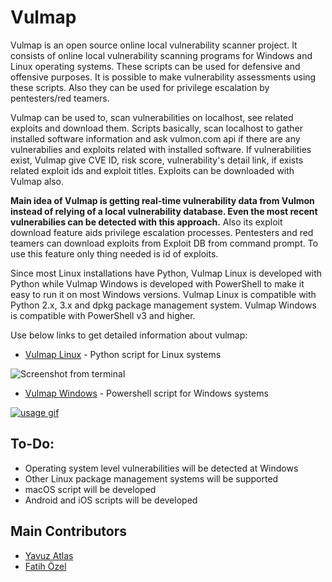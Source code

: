 # Vulmap

Vulmap is an open source online local vulnerability scanner project. It consists of online local vulnerability scanning programs for Windows and Linux operating systems. These scripts can be used for defensive and offensive purposes. It is possible to make vulnerability assessments using these scripts. Also they can be used for privilege escalation by pentesters/red teamers.

Vulmap can be used to, scan vulnerabilities on localhost, see related exploits and download them. Scripts basically, scan localhost to gather installed software information and ask vulmon.com api if there are any vulnerabilies and exploits related with installed software. If vulnerabilities exist, Vulmap give CVE ID, risk score, vulnerability's detail link, if exists related exploit ids and exploit titles. Exploits can be downloaded with Vulmap also.

**Main idea of Vulmap is getting real-time vulnerability data from Vulmon instead of relying of a local vulnerability database. Even the most recent vulnerabilies can be detected with this approach.** Also its exploit download feature aids privilege escalation processes. Pentesters and red teamers can download exploits from Exploit DB from command prompt. To use this feature only thing needed is id of exploits. 

Since most Linux installations have Python, Vulmap Linux is developed with Python while Vulmap Windows is developed with PowerShell to make it easy to run it on most Windows versions. Vulmap Linux is compatible with Python 2.x, 3.x and dpkg package management system. Vulmap Windows is compatible with PowerShell v3 and higher.

Use below links to get detailed information about vulmap:

- [Vulmap Linux](https://github.com/vulmon/Vulmap/tree/master/Vulmap-Linux) - Python script for Linux systems

![Screenshot from terminal](https://raw.githubusercontent.com/vulmon/Vulmap/master/Vulmap-Linux/screenshot.png)

- [Vulmap Windows](https://github.com/vulmon/Vulmap/tree/master/Vulmap-Windows) - Powershell script for Windows systems

[![usage gif](https://raw.githubusercontent.com/vulmon/Vulmap/master/Vulmap-Windows/uc.gif)](https://www.youtube.com/watch?v=y39w9WYYnmI)

## To-Do:
* Operating system level vulnerabilities will be detected at Windows
* Other Linux package management systems will be supported
* macOS script will be developed
* Android and iOS scripts will be developed

## Main Contributors
* [Yavuz Atlas](https://github.com/yavuzatlas)
* [Fatih Özel](https://github.com/ozelfatih)
